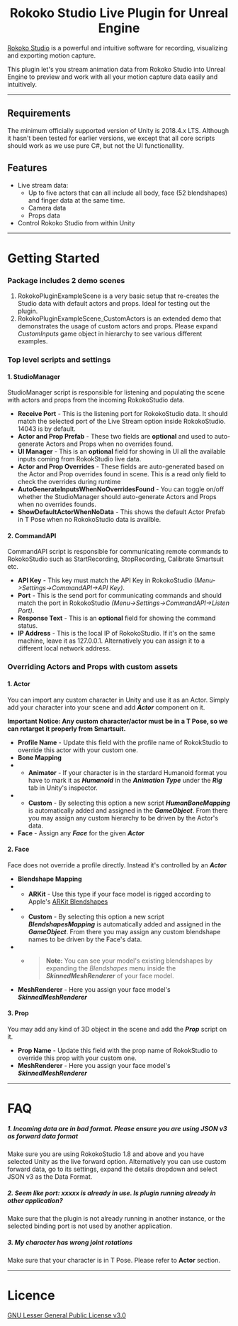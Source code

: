<h1 align="center">Rokoko Studio Live Plugin for Unreal Engine</h1>

[Rokoko Studio](https://www.rokoko.com/en/products/studio) is a powerful and intuitive software for recording, visualizing and exporting motion capture.

This plugin let's you stream animation data from Rokoko Studio into Unreal Engine to preview and work with all your motion capture data easily and intuitively.

---

## Requirements
The minimum officially supported version of Unity is 2018.4.x LTS. Although it hasn't been tested for earlier versions, we except that all core scripts should work as we use pure C#, but not the UI functionallity.

## Features
- Live stream data:
  * Up to five actors that can all include all body, face (52 blendshapes) and finger data at the same time.
  * Camera data
  * Props data
- Control Rokoko Studio from within Unity

---

# Getting Started

### Package includes 2 demo scenes

1. RokokoPluginExampleScene is a very basic setup that re-creates the Studio data with default actors and props. Ideal for testing out the plugin.
2. RokokoPluginExampleScene_CustomActors is an extended demo that demonstrates the usage of custom actors and props. Please expand *CustomInputs* game object in hierarchy to see various different examples.

### Top level scripts and settings

#### 1. StudioManager
StudioManager script is responsible for listening and populating the scene with actors and props from the incoming RokokoStudio data.

* __Receive Port__ - This is the listening port for RokokoStudio data. It should match the selected port of the Live Stream option inside RokokoStudio. 14043 is by default.
* __Actor and Prop Prefab__ - These two fields are __optional__ and used to auto-generate Actors and Props when no overrides found.
* __UI Manager__ - This is an __optional__ field for showing in UI all the available inputs coming from RokokStudio live data.
* __Actor and Prop Overrides__ - These fields are auto-generated based on the Actor and Prop overrides found in scene. This is a read only field to check the overrides during runtime
* __AutoGenerateInputsWhenNoOverridesFound__ - You can toggle on/off whether the StudioManager should auto-generate Actors and Props when no overrides founds.
* __ShowDefaultActorWhenNoData__ - This shows the default Actor Prefab in T Pose when no RokokoStudio data is availble.

#### 2. CommandAPI
CommandAPI script is responsible for communicating remote commands to RokokoStudio such as StartRecording, StopRecording, Calibrate Smartsuit etc.
* __API Key__ - This key must match the API Key in RokokoStudio *(Menu->Settings->CommandAPI->API Key)*.
* __Port__ - This is the send port for communicating commands and should match the port in RokokoStudio *(Menu->Settings->CommandAPI->Listen Port)*.
* __Response Text__ - This is an __optional__ field for showing the command status.
* __IP Address__ - This is the local IP of RokokoStudio. If it's on the same machine, leave it as 127.0.0.1. Alternatively you can assign it to a different local network address.

### Overriding Actors and Props with custom assets
#### 1. Actor
You can import any custom character in Unity and use it as an Actor. Simply add your character into your scene and add __*Actor*__ component on it.

__Important Notice: Any custom character/actor must be in a T Pose, so we can retarget it properly from Smartsuit.__
* __Profile Name__ - Update this field with the profile name of RokokStudio to override this actor with your custom one.
* __Bone Mapping__
* * __Animator__ - If your character is in the stardard Humanoid format you have to mark it as __*Humanoid*__ in the __*Animation Type*__ under the __*Rig*__ tab in Unity's inspector.
* * __Custom__ - By selecting this option a new script __*HumanBoneMapping*__ is automatically added and assigned in the __*GameObject*__. From there you may assign any custom hierarchy to be driven by the Actor's data.
* __Face__ - Assign any __*Face*__ for the given __*Actor*__

#### 2. Face
Face does not override a profile directly. Instead it's controlled by an __*Actor*__
* __Blendshape Mapping__
* * __ARKit__ - Use this type if your face model is rigged according to Apple's [ARKit Blendshapes](./Assets/Rokoko/Scripts/Core/ARKitBlendshapes.cs) 
* * __Custom__ - By selecting this option a new script __*BlendshapesMapping*__ is automatically added and assigned in the __*GameObject*__. From there you may assign any custom blendshape names to be driven by the Face's data.
* * > __Note:__ You can see your model's existing blendshapes by expanding the *Blendshapes* menu inside the __*SkinnedMeshRenderer*__ of your face model.
* __MeshRenderer__ - Here you assign your face model's __*SkinnedMeshRenderer*__

#### 3. Prop
You may add any kind of 3D object in the scene and add the __*Prop*__ script on it.
* __Prop Name__ - Update this field with the prop name of RokokStudio to override this prop with your custom one.
* __MeshRenderer__ - Here you assign your face model's __*SkinnedMeshRenderer*__

---

# FAQ

#####  1. Incoming data are in bad format. Please ensure you are using JSON v3 as forward data format
Make sure you are using RokokoStudio 1.8 and above and you have selected Unity as the live forward option. Alternatively you can use custom forward data, go to its settings, expand the details dropdown and select JSON v3 as the Data Format.

#####  2. Seem like port: xxxxx is already in use. Is plugin running already in other application?
Make sure that the plugin is not already running in another instance, or the selected binding port is not used by another application.

#####  3. My character has wrong joint rotations
Make sure that your character is in T Pose. Please refer to __Actor__ section.

---

# Licence
[GNU Lesser General Public License v3.0](./LICENSE.md)
